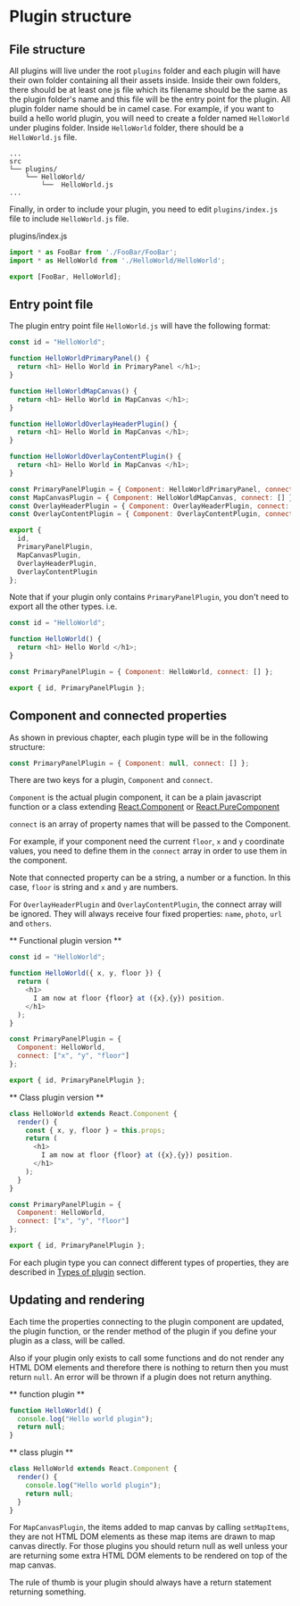 # Plugin structure

## File structure

All plugins will live under the root `plugins` folder and each plugin will have their own folder containing all their assets inside. Inside their own folders, there should be at least one js file which its filename should be the same as the plugin folder's name and this file will be the entry point for the plugin. All plugin folder name should be in camel case.
For example, if you want to build a hello world plugin, you will need to create a folder named `HelloWorld` under plugins folder. Inside `HelloWorld` folder, there should be a `HelloWorld.js` file.

```
...
src
└── plugins/
    └── HelloWorld/
        └──  HelloWorld.js
...
```

Finally, in order to include your plugin, you need to edit `plugins/index.js` file to include `HelloWorld.js` file.

plugins/index.js

```javascript
import * as FooBar from './FooBar/FooBar';
import * as HelloWorld from './HelloWorld/HelloWorld';

export [FooBar, HelloWorld];
```


## Entry point file

The plugin entry point file `HelloWorld.js` will have the following format:

```javascript
const id = "HelloWorld";

function HelloWorldPrimaryPanel() {
  return <h1> Hello World in PrimaryPanel </h1>;
}

function HelloWorldMapCanvas() {
  return <h1> Hello World in MapCanvas </h1>;
}

function HelloWorldOverlayHeaderPlugin() {
  return <h1> Hello World in MapCanvas </h1>;
}

function HelloWorldOverlayContentPlugin() {
  return <h1> Hello World in MapCanvas </h1>;
}

const PrimaryPanelPlugin = { Component: HelloWorldPrimaryPanel, connect: [] };
const MapCanvasPlugin = { Component: HelloWorldMapCanvas, connect: [] };
const OverlayHeaderPlugin = { Component: OverlayHeaderPlugin, connect: [] };
const OverlayContentPlugin = { Component: OverlayContentPlugin, connect: [] };

export {
  id,
  PrimaryPanelPlugin,
  MapCanvasPlugin,
  OverlayHeaderPlugin,
  OverlayContentPlugin
};
```

Note that if your plugin only contains `PrimaryPanelPlugin`, you don't need to export all the other types. i.e.

```javascript
const id = "HelloWorld";

function HelloWorld() {
  return <h1> Hello World </h1>;
}

const PrimaryPanelPlugin = { Component: HelloWorld, connect: [] };

export { id, PrimaryPanelPlugin };
```

## Component and connected properties

As shown in previous chapter, each plugin type will be in the following structure:

```javascript
const PrimaryPanelPlugin = { Component: null, connect: [] };
```

There are two keys for a plugin, `Component` and `connect`.

`Component` is the actual plugin component, it can be a plain javascript function or a class extending
[React.Component](https://reactjs.org/docs/glossary.html#components) or [React.PureComponent](https://reactjs.org/docs/react-api.html#reactpurecomponent)

`connect` is an array of property names that will be passed to the Component.

For example, if your component need the current `floor`, `x` and `y` coordinate values, you need to define them in the `connect` array in order to use them in the component.

Note that connected property can be a string, a number or a function. In this case, `floor` is string and `x` and `y` are numbers.

For `OverlayHeaderPlugin` and `OverlayContentPlugin`, the connect array will be ignored. They will always receive four fixed properties: `name`, `photo`, `url` and `others`.

** Functional plugin version **

```javascript
const id = "HelloWorld";

function HelloWorld({ x, y, floor }) {
  return (
    <h1>
      I am now at floor {floor} at ({x},{y}) position.
    </h1>
  );
}

const PrimaryPanelPlugin = {
  Component: HelloWorld,
  connect: ["x", "y", "floor"]
};

export { id, PrimaryPanelPlugin };
```

** Class plugin version **

```javascript
class HelloWorld extends React.Component {
  render() {
    const { x, y, floor } = this.props;
    return (
      <h1>
        I am now at floor {floor} at ({x},{y}) position.
      </h1>
    );
  }
}

const PrimaryPanelPlugin = {
  Component: HelloWorld,
  connect: ["x", "y", "floor"]
};

export { id, PrimaryPanelPlugin };
```

For each plugin type you can connect different types of properties, they are described in [Types of plugin]() section.

## Updating and rendering

Each time the properties connecting to the plugin component are updated, the plugin function, or the render method of the plugin if you define your plugin as a class, will be called.

Also if your plugin only exists to call some functions and do not render any HTML DOM elements and therefore there is nothing to return then you must return `null`. An error will be thrown if a plugin does not return anything.

** function plugin **

```javascript
function HelloWorld() {
  console.log("Hello world plugin");
  return null;
}
```

** class plugin **

```javascript
class HelloWorld extends React.Component {
  render() {
    console.log("Hello world plugin");
    return null;
  }
}
```

For `MapCanvasPlugin`, the items added to map canvas by calling `setMapItems`, they are not HTML DOM elements as these map items are drawn to map canvas directly. For those plugins you should return null as well unless your are returning some extra HTML DOM elements to be rendered on top of the map canvas.

The rule of thumb is your plugin should always have a return statement returning something.